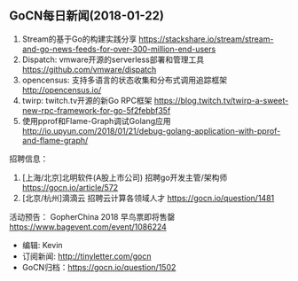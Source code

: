 ## GoCN每日新闻(2018-01-22)

1. Stream的基于Go的构建实践分享 https://stackshare.io/stream/stream-and-go-news-feeds-for-over-300-million-end-users
2. Dispatch: vmware开源的serverless部署和管理工具 https://github.com/vmware/dispatch
3. opencensus: 支持多语言的状态收集和分布式调用追踪框架 http://opencensus.io/
4. twirp: twitch.tv开源的新Go RPC框架 https://blog.twitch.tv/twirp-a-sweet-new-rpc-framework-for-go-5f2febbf35f
5. 使用pprof和Flame-Graph调试Golang应用 http://io.upyun.com/2018/01/21/debug-golang-application-with-pprof-and-flame-graph/

招聘信息：
1. [上海/北京]北明软件(A股上市公司) 招聘go开发主管/架构师 https://gocn.io/article/572
2. [北京/杭州]滴滴云 招聘云计算各领域人才 https://gocn.io/question/1481

活动预告：
GopherChina 2018 早鸟票即将售罄 https://www.bagevent.com/event/1086224

* 编辑: Kevin
* 订阅新闻: http://tinyletter.com/gocn
* GoCN归档：https://gocn.io/question/1502

